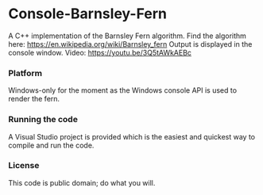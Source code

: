 # Console-Barnsley-Fern
A C++ implementation of the Barnsley Fern algorithm.
Find the algorithm here:
https://en.wikipedia.org/wiki/Barnsley_fern
Output is displayed in the console window.
Video: https://youtu.be/3Q5tAWkAEBc

### Platform
Windows-only for the moment as the Windows console API is used to render the fern.

### Running the code
A Visual Studio project is provided which is the easiest and quickest way to compile and run the code.

### License
This code is public domain; do what you will.

